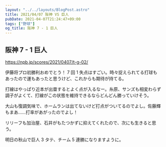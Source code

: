 ```yaml
---
layout: "../../layouts/BlogPost.astro"
title: 2021/04/07 阪神 VS 巨人
pubDate: 2021-04-07T21:24:47+09:00
tags: ["野球"]
og_title: 阪神 7 - 1 巨人
---
```


## 阪神 7 - 1 巨人

https://npb.jp/scores/2021/0407/t-g-02/

伊藤将プロ初勝利おめでとう！ 7 回 1 失点はすごい。時々捉えられてる打球もあったので運もあったと思うけど、これからも期待が持てる。

打線はやっぱり近本が出塁するとよく点が入るなー。糸原、サンズも相変わらず調子がよくて、打線がこの状態を維持できるならどんどん勝っていけそう。

大山も復調気味で、ホームランは出てないけど打点がついてるのでよし。佐藤輝もまあ……打率があがったのでよし！

リリーフも加治屋、石井がもたつかずに抑えてくれたので、次にも生きると思う。

明日の秋山で巨人 3 タテ、チーム 5 連勝になりますように。
